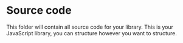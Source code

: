 # Source code

This folder will contain all source code for your library.
This is your JavaScript library, you can structure however you want to structure.